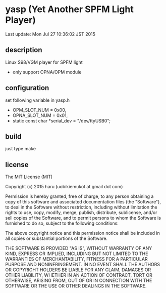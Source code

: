 # yasp (Yet Another SPFM Light Player)

Last update: Mon Jul 27 10:36:02 JST 2015

## description

Linux S98/VGM player for SPFM light

-	only support OPNA/OPM module

## configuration

set following variable in yasp.h

-	OPM_SLOT_NUM   = 0x00,
-	OPNA_SLOT_NUM  = 0x01,
-	static const char *serial_dev = "/dev/ttyUSB0";

## build

just type make

## license
The MIT License (MIT)

Copyright (c) 2015 haru (uobikiemukot at gmail dot com)

Permission is hereby granted, free of charge, to any person obtaining a copy of this software and associated documentation files (the "Software"), to deal in the Software without restriction, including without limitation the rights to use, copy, modify, merge, publish, distribute, sublicense, and/or sell copies of the Software, and to permit persons to whom the Software is furnished to do so, subject to the following conditions:

The above copyright notice and this permission notice shall be included in all copies or substantial portions of the Software.

THE SOFTWARE IS PROVIDED "AS IS", WITHOUT WARRANTY OF ANY KIND, EXPRESS OR IMPLIED, INCLUDING BUT NOT LIMITED TO THE WARRANTIES OF MERCHANTABILITY, FITNESS FOR A PARTICULAR PURPOSE AND NONINFRINGEMENT. IN NO EVENT SHALL THE AUTHORS OR COPYRIGHT HOLDERS BE LIABLE FOR ANY CLAIM, DAMAGES OR OTHER LIABILITY, WHETHER IN AN ACTION OF CONTRACT, TORT OR OTHERWISE, ARISING FROM, OUT OF OR IN CONNECTION WITH THE SOFTWARE OR THE USE OR OTHER DEALINGS IN THE SOFTWARE.
